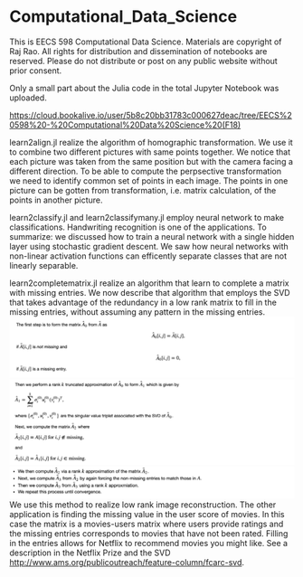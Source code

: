 # Computational_Data_Science

This is EECS 598 Computational Data Science. Materials are copyright of Raj Rao. All rights for distribution and dissemination of notebooks are reserved. Please do not distribute or post on any public website without prior consent.

Only a small part about the Julia code in the total Jupyter Notebook was uploaded. 

https://cloud.bookalive.io/user/5b8c20bb31783c000627deac/tree/EECS%20598%20-%20Computational%20Data%20Science%20(F18)

learn2align.jl realize the algorithm of homographic transformation. We use it to combine two different pictures with same points together. We notice that each picture was taken from the same position but with the camera facing a different direction. To be able to compute the perpsective transformation we need to identify common set of points in each image. The points in one picture can be gotten from transformation, i.e. matrix calculation, of the points in another picture.

learn2classify.jl and learn2classifymany.jl employ neural network to make classifications. Handwriting recognition is one of the applications. To summarize: we discussed how to train a neural network with a single hidden layer using stochastic gradient descent. We saw how neural networks with non-linear activation functions can efficently separate classes that are not linearly separable.

learn2completematrix.jl realize an algorithm that learn to complete a matrix with missing entries. We now describe that algorithm that employs the SVD that takes advantage of the redundancy in a low rank matrix to fill in the missing entries, without assuming any pattern in the missing entries. 
![](image1.png)
![](image2.png)
![](image3.png)
We use this method to realize low rank image reconstruction. The other application is finding the missing value in the user score of movies. In this case the matrix is a movies-users matrix where users provide ratings and the missing entries corresponds to movies that have not been rated. Filling in the entries allows for Netflix to recommend movies you might like. See a description in the Netflix Prize and the SVD http://www.ams.org/publicoutreach/feature-column/fcarc-svd.

